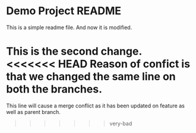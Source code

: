 # Demo Project README

This is a simple readme file.
And now it is modified.

This is the second change.
<<<<<<< HEAD
Reason of confict is that we changed the same line on both the branches.
=======
This line will cause a merge conflict as it has been updated on feature as well as parent branch.
>>>>>>> very-bad
